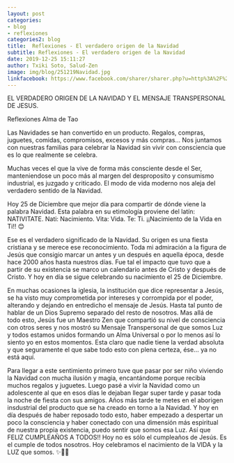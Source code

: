 ```yaml
---
layout: post
categories:
- blog
- reflexiones
categories2: blog
title:  Reflexiones - El verdadero origen de la Navidad
subtitle: Reflexiones - El verdadero origen de la Navidad
date: 2019-12-25 15:11:27
author: Txiki Soto, Salud-Zen
image: img/blog/251219Navidad.jpg
linkfacebook: https://www.facebook.com/sharer/sharer.php?u=http%3A%2F%2Fwww.salud-zen.com%2Fblog%2Freflexiones%2F2019%2F12%2F25%2Freflexiones-Navidad.html&amp;src=sdkpreparse
---
```

EL VERDADERO ORIGEN DE LA NAVIDAD Y EL MENSAJE TRANSPERSONAL DE JESUS.


Reflexiones Alma de Tao  


Las Navidades se han convertido en un producto. Regalos, compras, juguetes, comidas, compromisos, excesos y más compras... Nos juntamos con nuestras familias para celebrar la Navidad sin vivir con consciencia que es lo que realmente se celebra.  

Muchas veces el que la vive de forma más consciente desde el Ser, manteniendose un poco más al margen del desproposito y consumismo industrial, es juzgado y criticado. El modo de vida moderno nos aleja del verdadero sentido de la Navidad.  

Hoy 25 de Diciembre que mejor día para compartir de dónde viene la palabra Navidad. Esta palabra en su etimología proviene del latín: NATIVITATE. Nati: Nacimiento. Vita: Vida. Te: Ti. ¡¡Nacimiento de la Vida en Ti!! 😊  

Ese es el verdadero significado de la Navidad. Su origen es una fiesta cristiana y se merece ese reconocimiento. Toda mi admiración a la figura de Jesús que consigio marcar un antes y un después en aquella época, desde hace 2000 años hasta nuestros días. Fue tal el impacto que tuvo que a partir de su existencia se marco un calendario antes de Cristo y después de Cristo. Y hoy en día se sigue celebrando su nacimiento el 25 de Diciembre.  

En muchas ocasiones la iglesia, la institución que dice representar a Jesús, se ha visto muy comprometida por intereses y corrompida por el poder, alterando y dejando en entredicho el mensaje de Jesús. Hasta tal punto de hablar de un Dios Supremo separado del resto de nosotros. Mas allá de todo esto, Jesús fue un Maestro Zen que compartió su nivel de consciencia con otros seres y nos mostró su Mensaje Transpersonal de que somos Luz y todos estamos unidos formando un Alma Universal o por lo menos así lo siento yo en estos momentos. Esta claro que nadie tiene la verdad absoluta y que seguramente el que sabe todo esto con plena certeza, ése... ya no está aquí.  

Para llegar a este sentimiento primero tuve que pasar por ser niño viviendo la Navidad con mucha ilusión y magia, encantándome porque recibía muchos regalos y juguetes. Luego pasé a vivir la Navidad como un adolescente al que en esos días le dejaban llegar super tarde y pasar toda la noche de fiesta con sus amigos. Años más tarde te metes en el aborigen insdustrial del producto que se ha creado en torno a la Navidad. Y hoy en día después de haber reposado todo esto, haber empezado a despertar un poco la consciencia y haber conectado con una dimensión más espiritual de nuestra propia existencia, puedo sentir que somos esa Luz. Así que FELIZ CUMPLEAÑOS A TODOS!! Hoy no es sólo el cumpleaños de Jesús. Es el cumple de todos nosotros. Hoy celebramos el nacimiento de la VIDA y la LUZ que somos. ✨💫💫  
